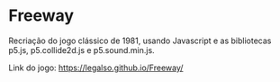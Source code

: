 # Freeway
Recriação do jogo clássico de 1981, usando Javascript e as bibliotecas p5.js, p5.collide2d.js e p5.sound.min.js.

Link do jogo: https://legalso.github.io/Freeway/
